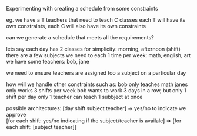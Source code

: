 Experimenting with creating a schedule from some constraints

eg. we have a T teachers that need to teach C classes
each T will have its own constraints, each C will also have its own constraints

can we generate a schedule that meets all the requirements?



lets say each day has 2 classes for simplicity: morning, afternoon (shift)
there are a few subjects we need to each 1 time per week: math, english, art
we have some teachers: bob, jane
 
we need to ensure teachers are assigned too a subject on a particular day
 
how will we handle other constraints such as:
   bob only teaches math
   janes only works 3 shifts per week
   bob wants to work 3 days in a row, but only 1 shift per day
   only 1 teacher can teach 1 subbject at once
 
possible architectures:
   [day shift subject teacher] => yes/no to indicate we approve  
   [for each shift: yes/no indicating if the subject/teacher is availale] => [for each shift: [subject teacher]]